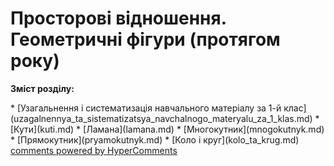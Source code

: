 <div id="hypercomments_widget" class="js-hypercomments-widget invisible"></div>

# Просторові відношення. Геометричні фігури (протягом року)
<p><b>Зміст розділу:</b></p>
   * [Узагальнення і систематизація навчального матеріалу за 1-й клас](uzagalnennya_ta_sistematizatsya_navchalnogo_materyalu_za_1_klas.md)
   * [Кути](kuti.md)
   * [Ламана](lamana.md)
   * [Многокутник](mnogokutnyk.md)
   * [Прямокутник](pryamokutnyk.md)
   * [Коло і круг](kolo_ta_krug.md)

<div class="js-hypercomments-container">
    <a href="http://hypercomments.com" class="hc-link" title="comments widget">comments powered by HyperComments</a>
</div>